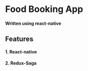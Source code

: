 # Food Booking App

#### Written using react-native

## Features

#### 1. React-native

#### 2. Redux-Saga
